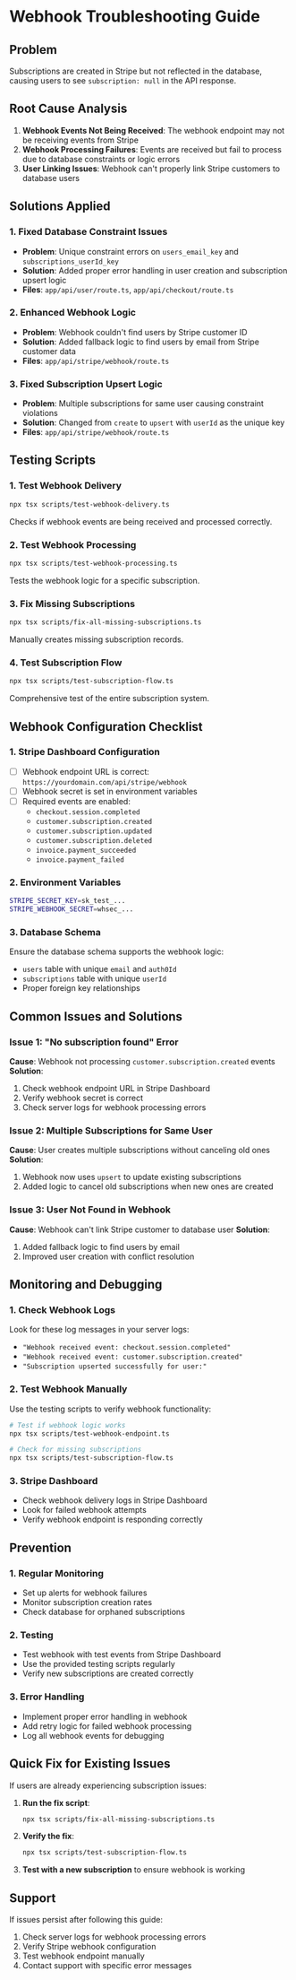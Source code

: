 # Webhook Troubleshooting Guide

## Problem
Subscriptions are created in Stripe but not reflected in the database, causing users to see `subscription: null` in the API response.

## Root Cause Analysis
1. **Webhook Events Not Being Received**: The webhook endpoint may not be receiving events from Stripe
2. **Webhook Processing Failures**: Events are received but fail to process due to database constraints or logic errors
3. **User Linking Issues**: Webhook can't properly link Stripe customers to database users

## Solutions Applied

### 1. Fixed Database Constraint Issues
- **Problem**: Unique constraint errors on `users_email_key` and `subscriptions_userId_key`
- **Solution**: Added proper error handling in user creation and subscription upsert logic
- **Files**: `app/api/user/route.ts`, `app/api/checkout/route.ts`

### 2. Enhanced Webhook Logic
- **Problem**: Webhook couldn't find users by Stripe customer ID
- **Solution**: Added fallback logic to find users by email from Stripe customer data
- **Files**: `app/api/stripe/webhook/route.ts`

### 3. Fixed Subscription Upsert Logic
- **Problem**: Multiple subscriptions for same user causing constraint violations
- **Solution**: Changed from `create` to `upsert` with `userId` as the unique key
- **Files**: `app/api/stripe/webhook/route.ts`

## Testing Scripts

### 1. Test Webhook Delivery
```bash
npx tsx scripts/test-webhook-delivery.ts
```
Checks if webhook events are being received and processed correctly.

### 2. Test Webhook Processing
```bash
npx tsx scripts/test-webhook-processing.ts
```
Tests the webhook logic for a specific subscription.

### 3. Fix Missing Subscriptions
```bash
npx tsx scripts/fix-all-missing-subscriptions.ts
```
Manually creates missing subscription records.

### 4. Test Subscription Flow
```bash
npx tsx scripts/test-subscription-flow.ts
```
Comprehensive test of the entire subscription system.

## Webhook Configuration Checklist

### 1. Stripe Dashboard Configuration
- [ ] Webhook endpoint URL is correct: `https://yourdomain.com/api/stripe/webhook`
- [ ] Webhook secret is set in environment variables
- [ ] Required events are enabled:
  - `checkout.session.completed`
  - `customer.subscription.created`
  - `customer.subscription.updated`
  - `customer.subscription.deleted`
  - `invoice.payment_succeeded`
  - `invoice.payment_failed`

### 2. Environment Variables
```bash
STRIPE_SECRET_KEY=sk_test_...
STRIPE_WEBHOOK_SECRET=whsec_...
```

### 3. Database Schema
Ensure the database schema supports the webhook logic:
- `users` table with unique `email` and `auth0Id`
- `subscriptions` table with unique `userId`
- Proper foreign key relationships

## Common Issues and Solutions

### Issue 1: "No subscription found" Error
**Cause**: Webhook not processing `customer.subscription.created` events
**Solution**: 
1. Check webhook endpoint URL in Stripe Dashboard
2. Verify webhook secret is correct
3. Check server logs for webhook processing errors

### Issue 2: Multiple Subscriptions for Same User
**Cause**: User creates multiple subscriptions without canceling old ones
**Solution**: 
1. Webhook now uses `upsert` to update existing subscriptions
2. Added logic to cancel old subscriptions when new ones are created

### Issue 3: User Not Found in Webhook
**Cause**: Webhook can't link Stripe customer to database user
**Solution**: 
1. Added fallback logic to find users by email
2. Improved user creation with conflict resolution

## Monitoring and Debugging

### 1. Check Webhook Logs
Look for these log messages in your server logs:
- `"Webhook received event: checkout.session.completed"`
- `"Webhook received event: customer.subscription.created"`
- `"Subscription upserted successfully for user:"`

### 2. Test Webhook Manually
Use the testing scripts to verify webhook functionality:
```bash
# Test if webhook logic works
npx tsx scripts/test-webhook-endpoint.ts

# Check for missing subscriptions
npx tsx scripts/test-subscription-flow.ts
```

### 3. Stripe Dashboard
- Check webhook delivery logs in Stripe Dashboard
- Look for failed webhook attempts
- Verify webhook endpoint is responding correctly

## Prevention

### 1. Regular Monitoring
- Set up alerts for webhook failures
- Monitor subscription creation rates
- Check database for orphaned subscriptions

### 2. Testing
- Test webhook with test events from Stripe Dashboard
- Use the provided testing scripts regularly
- Verify new subscriptions are created correctly

### 3. Error Handling
- Implement proper error handling in webhook
- Add retry logic for failed webhook processing
- Log all webhook events for debugging

## Quick Fix for Existing Issues

If users are already experiencing subscription issues:

1. **Run the fix script**:
   ```bash
   npx tsx scripts/fix-all-missing-subscriptions.ts
   ```

2. **Verify the fix**:
   ```bash
   npx tsx scripts/test-subscription-flow.ts
   ```

3. **Test with a new subscription** to ensure webhook is working

## Support

If issues persist after following this guide:
1. Check server logs for webhook processing errors
2. Verify Stripe webhook configuration
3. Test webhook endpoint manually
4. Contact support with specific error messages
